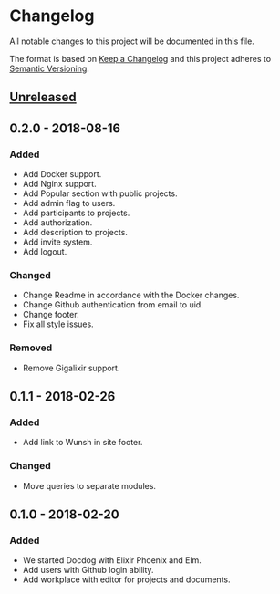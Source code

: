 # Changelog

All notable changes to this project will be documented in this file.

The format is based on [Keep a Changelog](http://keepachangelog.com/en/1.0.0/)
and this project adheres to [Semantic Versioning](http://semver.org/spec/v2.0.0.html).

## [Unreleased]

## 0.2.0 - 2018-08-16

### Added

- Add Docker support.
- Add Nginx support.
- Add Popular section with public projects.
- Add admin flag to users.
- Add participants to projects.
- Add authorization.
- Add description to projects.
- Add invite system.
- Add logout.

### Changed

- Change Readme in accordance with the Docker changes.
- Change Github authentication from email to uid. 
- Change footer.
- Fix all style issues.

### Removed

- Remove Gigalixir support.

## 0.1.1 - 2018-02-26

### Added

- Add link to Wunsh in site footer.

### Changed

- Move queries to separate modules.

## 0.1.0 - 2018-02-20

### Added

- We started Docdog with Elixir Phoenix and Elm.
- Add users with Github login ability.
- Add workplace with editor for projects and documents.

[Unreleased]: https://github.com/wunsh/docdog-engine/compare/v0.1.1...HEAD
[0.1.1]: https://github.com/wunsh/docdog-engine/compare/v0.1.0...v0.1.1
